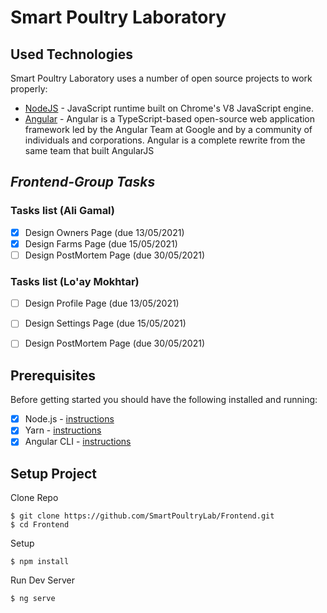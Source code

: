 # Smart Poultry Laboratory

## Used Technologies
Smart Poultry Laboratory uses a number of open source projects to work properly:

- [NodeJS](https://nodejs.org) -  JavaScript runtime built on Chrome's V8 JavaScript engine.
- [Angular](https://angular.io) - Angular is a TypeScript-based open-source web application framework led by the Angular Team at Google and by a community of individuals and corporations. Angular is a complete rewrite from the same team that built AngularJS

## _Frontend-Group Tasks_

### Tasks list (Ali Gamal)

- [x] Design Owners Page         (due 13/05/2021)
- [x] Design Farms Page          (due 15/05/2021)
- [ ] Design PostMortem Page     (due 30/05/2021)
  
### Tasks list (Lo'ay Mokhtar)


- [ ]  Design Profile Page        (due 13/05/2021)
- [ ]  Design Settings Page       (due 15/05/2021)
- [ ]  Design PostMortem Page     (due 30/05/2021)


## Prerequisites

Before getting started you should have the following installed and running:

- [x] Node.js - [instructions](https://nodejs.org/en/download/)
- [X] Yarn - [instructions](https://yarnpkg.com/en/docs/install)
- [X] Angular CLI - [instructions](https://angular.io/cli)
  
## Setup Project
Clone Repo
```
$ git clone https://github.com/SmartPoultryLab/Frontend.git
$ cd Frontend
```

Setup
```
$ npm install
```
Run Dev Server
```
$ ng serve
```
